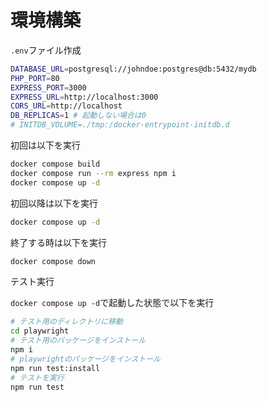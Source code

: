 # 環境構築

`.env`ファイル作成

```sh
DATABASE_URL=postgresql://johndoe:postgres@db:5432/mydb
PHP_PORT=80
EXPRESS_PORT=3000
EXPRESS_URL=http://localhost:3000
CORS_URL=http://localhost
DB_REPLICAS=1 # 起動しない場合は0
# INITDB_VOLUME=./tmp:/docker-entrypoint-initdb.d
```

初回は以下を実行

```sh
docker compose build
docker compose run --rm express npm i
docker compose up -d
```

初回以降は以下を実行

```sh
docker compose up -d
```

終了する時は以下を実行

```sh
docker compose down
```

テスト実行

`docker compose up -d`で起動した状態で以下を実行

```sh
# テスト用のディレクトリに移動
cd playwright
# テスト用のパッケージをインストール    
npm i
# playwrightのパッケージをインストール
npm run test:install
# テストを実行
npm run test
```
